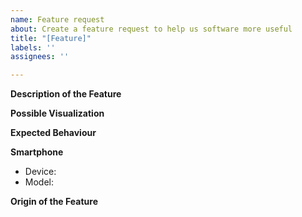```yaml
---
name: Feature request
about: Create a feature request to help us software more useful
title: "[Feature]"
labels: ''
assignees: ''

---
```


**Description of the Feature**
<!-- Describe your feature request here [e.g. Air Command] -->

**Possible Visualization**
<!-- 
An example of visualising the request:
1. Find a screenshot of the feature
2. Capture a video of the feature
3. Draw a concept of the feature
4. Or... Be creative :)
-->

**Expected Behaviour**
<!-- A clear description of what you expected to happen -->

**Smartphone**
<!--
Please complete this feature following information part if you want device specific:
 - Device: [e.g. Galaxy Note 7 BE]
 - Model: [e.g. N930F]
-->
 - Device:
 - Model:

**Origin of the Feature**
<!-- Add the device brand, device model, and (if possible) firmware link that contains the feature -->

